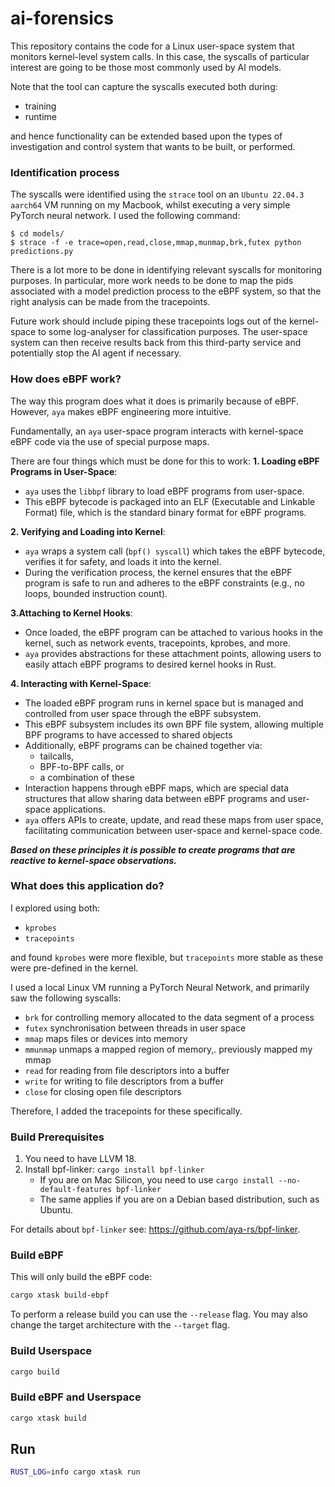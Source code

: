 # ai-forensics

This repository contains the code for a Linux user-space system that monitors kernel-level system calls.
In this case, the syscalls of particular interest are going to be those most commonly used by AI models.

Note that the tool can capture the syscalls executed both during:
- training
- runtime 

and hence functionality can be extended based upon the types of investigation and control system that wants to be built, or performed.

### Identification process

The syscalls were identified using the `strace` tool on an `Ubuntu 22.04.3 aarch64` VM running on my Macbook,
whilst executing a very simple PyTorch neural network.
I used the following command:
```
$ cd models/
$ strace -f -e trace=open,read,close,mmap,munmap,brk,futex python predictions.py
```

There is a lot more to be done in identifying relevant syscalls for monitoring purposes.
In particular, more work needs to be done to map the pids associated with a model prediction process to the eBPF system, so that 
the right analysis can be made from the tracepoints.

Future work should include piping these tracepoints logs out of the kernel-space to some log-analyser for classification purposes.
The user-space system can then receive results back from this third-party service and potentially stop the AI agent if necessary.

### How does eBPF work?

The way this program does what it does is primarily because of eBPF.
However, `aya` makes eBPF engineering more intuitive.

Fundamentally, an `aya` user-space program interacts with kernel-space eBPF code via the use of special purpose maps.

There are four things which must be done for this to work:
**1. Loading eBPF Programs in User-Space**:
   - `aya` uses the `libbpf` library to load eBPF programs from user-space.
   - This eBPF bytecode is packaged into an ELF (Executable and Linkable Format) file, which is the standard binary format for eBPF programs.

**2. Verifying and Loading into Kernel**:
   - `aya` wraps a system call (`bpf() syscall`) which takes the eBPF bytecode, verifies it for safety, and loads it into the kernel.
   - During the verification process, the kernel ensures that the eBPF program is safe to run and adheres to the eBPF constraints (e.g., no loops, bounded instruction count).
   
**3.Attaching to Kernel Hooks**:
- Once loaded, the eBPF program can be attached to various hooks in the kernel, such as network events, tracepoints, kprobes, and more.
- `aya` provides abstractions for these attachment points, allowing users to easily attach eBPF programs to desired kernel hooks in Rust.

**4. Interacting with Kernel-Space**:
- The loaded eBPF program runs in kernel space but is managed and controlled from user space through the eBPF subsystem.
- This eBPF subsystem includes its own BPF file system, allowing multiple BPF programs to have accessed to shared objects
- Additionally, eBPF programs can be chained together via:
  - tailcalls,
  - BPF-to-BPF calls, or
  - a combination of these
- Interaction happens through eBPF maps, which are special data structures that allow sharing data between eBPF programs and user-space applications.
- `aya` offers APIs to create, update, and read these maps from user space, facilitating communication between user-space and kernel-space code.

***Based on these principles it is possible to create programs that are reactive to kernel-space observations.***

### What does this application do?

I explored using both:
- `kprobes`
- `tracepoints`

and found `kprobes` were more flexible, but `tracepoints` more stable as these were pre-defined in the kernel.

I used a local Linux VM running a PyTorch Neural Network, and primarily saw the following syscalls:
- `brk` for controlling memory allocated to the data segment of a  process
- `futex` synchronisation between threads in user space 
- `mmap` maps files or devices into memory 
- `mmunmap` unmaps a mapped region of memory,. previously mapped my mmap
- `read` for reading from file descriptors into a buffer 
- `write` for writing to file descriptors from a buffer
- `close` for closing open file descriptors

Therefore, I added the tracepoints for these specifically.


### Build Prerequisites

1. You need to have LLVM 18.
2. Install bpf-linker: `cargo install bpf-linker`
   - If you are on Mac Silicon, you need to use `cargo install --no-default-features bpf-linker`
   - The same applies if you are on a Debian based distribution, such as Ubuntu.

For details about `bpf-linker` see: https://github.com/aya-rs/bpf-linker.

### Build eBPF

This will only build the eBPF code:

```bash
cargo xtask build-ebpf
```

To perform a release build you can use the `--release` flag.
You may also change the target architecture with the `--target` flag.

### Build Userspace

```bash
cargo build
```

### Build eBPF and Userspace

```bash
cargo xtask build
```

## Run

```bash
RUST_LOG=info cargo xtask run
```
